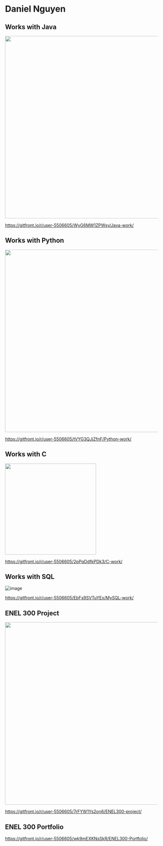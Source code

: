 # Daniel Nguyen

## Works with Java
<img width="600" src="https://user-images.githubusercontent.com/104455551/167976151-19c3d25b-eb18-4f42-a426-3db1177996d7.png">

https://gitfront.io/r/user-5506605/WyG6MW1ZPWsy/Java-work/
## Works with Python
<img width="600" src="https://user-images.githubusercontent.com/104455551/167976456-94a4575e-d08a-4e49-966a-790d9700af63.png">

https://gitfront.io/r/user-5506605/tVYG3QJjZfnF/Python-work/
## Works with C
<img width="300" src="https://user-images.githubusercontent.com/104455551/167977391-032f741f-3803-40a2-ad6b-65dcc4339735.png">

https://gitfront.io/r/user-5506605/2pPqDdfkPDk3/C-work/
## Works with SQL
![image](https://user-images.githubusercontent.com/104455551/171292294-c6367856-994a-4f22-8d96-707faebb4e44.png)

https://gitfront.io/r/user-5506605/EbFs9SVTuYEx/MySQL-work/
## ENEL 300 Project
<img width="600" src="https://user-images.githubusercontent.com/104455551/165433379-5ee6878e-f5f2-4336-9072-0402de35547f.png">

https://gitfront.io/r/user-5506605/7rFYW1Ys2on6/ENEL300-project/
## ENEL 300 Portfolio
https://gitfront.io/r/user-5506605/wk9mEXKNsSkR/ENEL300-Portfolio/

